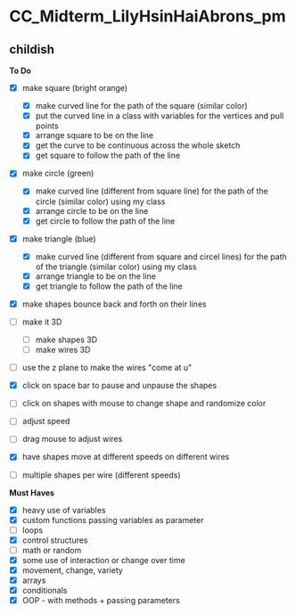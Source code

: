 # CC_Midterm_LilyHsinHaiAbrons_pm
## childish


**To Do**
- [x] make square (bright orange)
	- [x] make curved line for the path of the square (similar color)
	- [x] put the curved line in a class with variables for the vertices and pull points
	- [x] arrange square to be on the line
	- [x] get the curve to be continuous across the whole sketch
	- [x] get square to follow the path of the line
- [x] make circle (green)
	- [x] make curved line (different from square line) for the path of the circle (similar color) using my class
	- [x] arrange circle to be on the line
	- [x] get circle to follow the path of the line
- [x] make triangle (blue)
	- [x] make curved line (different from square and circel lines) for the path of the triangle (similar color) using my class
	- [x] arrange triangle to be on the line
	- [x] get triangle to follow the path of the line

- [x] make shapes bounce back and forth on their lines
- [ ] make it 3D
	- [ ] make shapes 3D
	- [ ] make wires 3D
- [ ] use the z plane to make the wires "come at u"
- [x] click on space bar to pause and unpause the shapes
- [ ] click on shapes with mouse to change shape and randomize color
- [ ] adjust speed
- [ ] drag mouse to adjust wires
- [x] have shapes move at different speeds on different wires
- [ ] multiple shapes per wire (different speeds)


**Must Haves**
- [x] heavy use of variables
- [x] custom functions passing variables as parameter 
- [ ] loops 
- [x] control structures 
- [ ] math or random 
- [x] some use of interaction or change over time 
- [x] movement, change, variety 
- [x] arrays
- [x] conditionals 
- [x] OOP - with methods + passing parameters